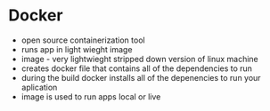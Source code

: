 # Docker 
* open source containerization tool 
* runs app in light wieght image
* image - very lightwieght stripped down version of linux machine
* creates docker file that contains all of the dependencies to run 
* during the build docker installs all of the depenencies to run your aplication 
* image is used to run apps local or live
